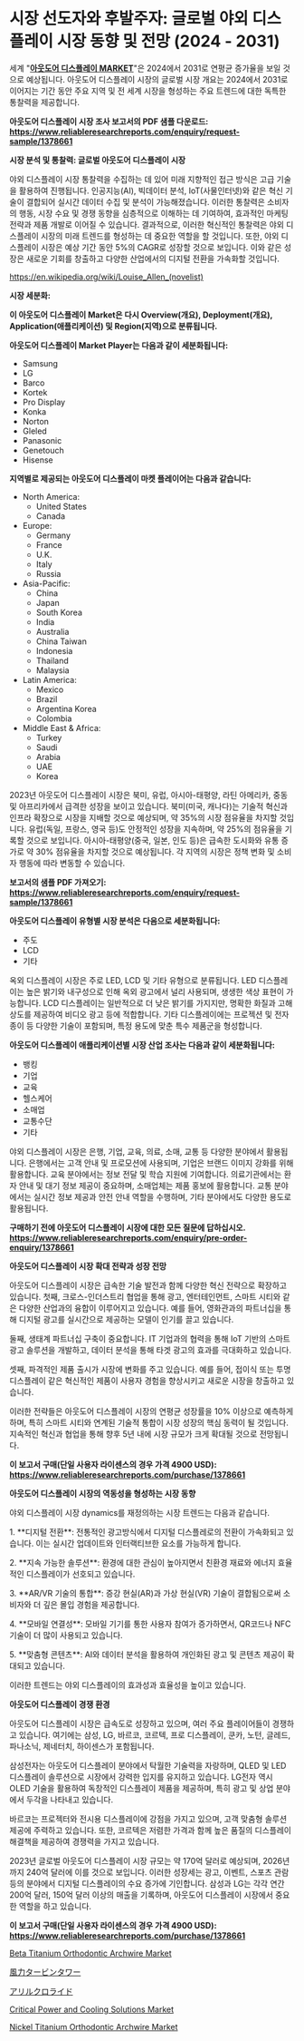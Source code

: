 <p><h1>시장 선도자와 후발주자: 글로벌 야외 디스플레이 시장 동향 및 전망 (2024 - 2031)</h1></p><p>세계 "<strong><a href="https://www.reliableresearchreports.com/outdoor-displays-r1378661">아웃도어 디스플레이 MARKET</a></strong>"은 2024에서 2031로 연평균 증가율을 보일 것으로 예상됩니다. 아웃도어 디스플레이 시장의 글로벌 시장 개요는 2024에서 2031로 이어지는 기간 동안 주요 지역 및 전 세계 시장을 형성하는 주요 트렌드에 대한 독특한 통찰력을 제공합니다.</p>
<p><strong>아웃도어 디스플레이 시장 조사 보고서의 PDF 샘플 다운로드: <a href="https://www.reliableresearchreports.com/enquiry/request-sample/1378661">https://www.reliableresearchreports.com/enquiry/request-sample/1378661</a></strong></p>
<p><strong>시장 분석 및 통찰력: 글로벌 아웃도어 디스플레이 시장</strong></p>
<p><p>야외 디스플레이 시장 통찰력을 수집하는 데 있어 미래 지향적인 접근 방식은 고급 기술을 활용하여 진행됩니다. 인공지능(AI), 빅데이터 분석, IoT(사물인터넷)와 같은 혁신 기술이 결합되어 실시간 데이터 수집 및 분석이 가능해졌습니다. 이러한 통찰력은 소비자의 행동, 시장 수요 및 경쟁 동향을 심층적으로 이해하는 데 기여하여, 효과적인 마케팅 전략과 제품 개발로 이어질 수 있습니다. 결과적으로, 이러한 혁신적인 통찰력은 야외 디스플레이 시장의 미래 트렌드를 형성하는 데 중요한 역할을 할 것입니다. 또한, 야외 디스플레이 시장은 예상 기간 동안 5%의 CAGR로 성장할 것으로 보입니다. 이와 같은 성장은 새로운 기회를 창출하고 다양한 산업에서의 디지털 전환을 가속화할 것입니다.</p></p>
<p><a href="%7CAUTHORITHY_DOMAIN_URL%7C">https://en.wikipedia.org/wiki/Louise_Allen_(novelist)</a></p>
<p><strong>시장 세분화:</strong></p>
<p><strong>이 아웃도어 디스플레이 Market은 다시 Overview(개요), Deployment(개요), Application(애플리케이션) 및 Region(지역)으로 분류됩니다.</strong></p>
<p><strong>아웃도어 디스플레이 Market Player는 다음과 같이 세분화됩니다:</strong></p>
<p><ul><li>Samsung</li><li>LG</li><li>Barco</li><li>Kortek</li><li>Pro Display</li><li>Konka</li><li>Norton</li><li>Gleled</li><li>Panasonic</li><li>Genetouch</li><li>Hisense</li></ul></p>
<p><strong>지역별로 제공되는 아웃도어 디스플레이 마켓 플레이어는 다음과 같습니다:</strong></p>
<p><ul>
    <li>
        North America:
        <ul>
            <li>United States</li>
            <li>Canada</li>
        </ul>
    </li>
    <li>
        Europe:
        <ul>
            <li>Germany</li>
            <li>France</li>
            <li>U.K.</li>
            <li>Italy</li>
            <li>Russia</li>
        </ul>
    </li>
    <li>
        Asia-Pacific:
        <ul>
            <li>China</li>
            <li>Japan</li>
            <li>South Korea</li>
            <li>India</li>
            <li>Australia</li>
            <li>China Taiwan</li>
            <li>Indonesia</li>
            <li>Thailand</li>
            <li>Malaysia</li>
        </ul>
    </li>
    <li>
        Latin America:
        <ul>
            <li>Mexico</li>
            <li>Brazil</li>
            <li>Argentina Korea</li>
            <li>Colombia</li>
        </ul>
    </li>
    <li>
        Middle East & Africa:
        <ul>
            <li>Turkey</li>
            <li>Saudi</li>
            <li>Arabia</li>
            <li>UAE</li>
            <li>Korea</li>
        </ul>
    </li>
    </ul></p>
<p><p>2023년 아웃도어 디스플레이 시장은 북미, 유럽, 아시아-태평양, 라틴 아메리카, 중동 및 아프리카에서 급격한 성장을 보이고 있습니다. 북미(미국, 캐나다)는 기술적 혁신과 인프라 확장으로 시장을 지배할 것으로 예상되며, 약 35%의 시장 점유율을 차지할 것입니다. 유럽(독일, 프랑스, 영국 등)도 안정적인 성장을 지속하며, 약 25%의 점유율을 기록할 것으로 보입니다. 아시아-태평양(중국, 일본, 인도 등)은 급속한 도시화와 유통 증가로 약 30% 점유율을 차지할 것으로 예상됩니다. 각 지역의 시장은 정책 변화 및 소비자 행동에 따라 변동할 수 있습니다.</p></p>
<p><strong>보고서의 샘플 PDF 가져오기: <a href="https://www.reliableresearchreports.com/enquiry/request-sample/1378661">https://www.reliableresearchreports.com/enquiry/request-sample/1378661</a></strong></p>
<p><strong>아웃도어 디스플레이 유형별 시장 분석은 다음으로 세분화됩니다:</strong></p>
<p><ul><li>주도</li><li>LCD</li><li>기타</li></ul></p>
<p><p>옥외 디스플레이 시장은 주로 LED, LCD 및 기타 유형으로 분류됩니다. LED 디스플레이는 높은 밝기와 내구성으로 인해 옥외 광고에서 널리 사용되며, 생생한 색상 표현이 가능합니다. LCD 디스플레이는 일반적으로 더 낮은 밝기를 가지지만, 명확한 화질과 고해상도를 제공하여 비디오 광고 등에 적합합니다. 기타 디스플레이에는 프로젝션 및 전자 종이 등 다양한 기술이 포함되며, 특정 용도에 맞춘 특수 제품군을 형성합니다.</p></p>
<p><strong>아웃도어 디스플레이 애플리케이션별 시장 산업 조사는 다음과 같이 세분화됩니다:</strong></p>
<p><ul><li>뱅킹</li><li>기업</li><li>교육</li><li>헬스케어</li><li>소매업</li><li>교통수단</li><li>기타</li></ul></p>
<p><p>야외 디스플레이 시장은 은행, 기업, 교육, 의료, 소매, 교통 등 다양한 분야에서 활용됩니다. 은행에서는 고객 안내 및 프로모션에 사용되며, 기업은 브랜드 이미지 강화를 위해 활용합니다. 교육 분야에서는 정보 전달 및 학습 지원에 기여합니다. 의료기관에서는 환자 안내 및 대기 정보 제공이 중요하며, 소매업체는 제품 홍보에 활용합니다. 교통 분야에서는 실시간 정보 제공과 안전 안내 역할을 수행하며, 기타 분야에서도 다양한 용도로 활용됩니다.</p></p>
<p><strong>구매하기 전에 아웃도어 디스플레이 시장에 대한 모든 질문에 답하십시오. <a href="https://www.reliableresearchreports.com/enquiry/pre-order-enquiry/1378661">https://www.reliableresearchreports.com/enquiry/pre-order-enquiry/1378661</a></strong></p>
<p><strong>아웃도어 디스플레이 시장 확대 전략과 성장 전망</strong></p>
<p><p>아웃도어 디스플레이 시장은 급속한 기술 발전과 함께 다양한 혁신 전략으로 확장하고 있습니다. 첫째, 크로스-인더스트리 협업을 통해 광고, 엔터테인먼트, 스마트 시티와 같은 다양한 산업과의 융합이 이루어지고 있습니다. 예를 들어, 영화관과의 파트너십을 통해 디지털 광고를 실시간으로 제공하는 모델이 인기를 끌고 있습니다.</p><p>둘째, 생태계 파트너십 구축이 중요합니다. IT 기업과의 협력을 통해 IoT 기반의 스마트 광고 솔루션을 개발하고, 데이터 분석을 통해 타겟 광고의 효과를 극대화하고 있습니다.</p><p>셋째, 파격적인 제품 출시가 시장에 변화를 주고 있습니다. 예를 들어, 접이식 또는 투명 디스플레이 같은 혁신적인 제품이 사용자 경험을 향상시키고 새로운 시장을 창출하고 있습니다.</p><p>이러한 전략들은 아웃도어 디스플레이 시장의 연평균 성장률을 10% 이상으로 예측하게 하며, 특히 스마트 시티와 연계된 기술적 통합이 시장 성장의 핵심 동력이 될 것입니다. 지속적인 혁신과 협업을 통해 향후 5년 내에 시장 규모가 크게 확대될 것으로 전망됩니다.</p></p>
<p><strong>이 보고서 구매(단일 사용자 라이센스의 경우 가격 4900 USD): <a href="https://www.reliableresearchreports.com/purchase/1378661">https://www.reliableresearchreports.com/purchase/1378661</a></strong></p>
<p><strong>아웃도어 디스플레이 시장의 역동성을 형성하는 시장 동향</strong></p>
<p><p>야외 디스플레이 시장 dynamics를 재정의하는 시장 트렌드는 다음과 같습니다.</p><p>1. **디지털 전환**: 전통적인 광고방식에서 디지털 디스플레로의 전환이 가속화되고 있습니다. 이는 실시간 업데이트와 인터랙티브한 요소를 가능하게 합니다.</p><p>2. **지속 가능한 솔루션**: 환경에 대한 관심이 높아지면서 친환경 재료와 에너지 효율적인 디스플레이가 선호되고 있습니다.</p><p>3. **AR/VR 기술의 통합**: 증강 현실(AR)과 가상 현실(VR) 기술이 결합됨으로써 소비자와 더 깊은 몰입 경험을 제공합니다.</p><p>4. **모바일 연결성**: 모바일 기기를 통한 사용자 참여가 증가하면서, QR코드나 NFC 기술이 더 많이 사용되고 있습니다.</p><p>5. **맞춤형 콘텐츠**: AI와 데이터 분석을 활용하여 개인화된 광고 및 콘텐츠 제공이 확대되고 있습니다.</p><p>이러한 트렌드는 야외 디스플레이의 효과성과 효율성을 높이고 있습니다.</p></p>
<p><strong>아웃도어 디스플레이 경쟁 환경</strong></p>
<p><p>아웃도어 디스플레이 시장은 급속도로 성장하고 있으며, 여러 주요 플레이어들이 경쟁하고 있습니다. 여기에는 삼성, LG, 바르코, 코르텍, 프로 디스플레이, 쿤카, 노턴, 글레드, 파나소닉, 제네터치, 하이센스가 포함됩니다.</p><p>삼성전자는 아웃도어 디스플레이 분야에서 탁월한 기술력을 자랑하며, QLED 및 LED 디스플레이 솔루션으로 시장에서 강력한 입지를 유지하고 있습니다. LG전자 역시 OLED 기술을 활용하여 독창적인 디스플레이 제품을 제공하며, 특히 광고 및 상업 분야에서 두각을 나타내고 있습니다.</p><p>바르코는 프로젝터와 전시용 디스플레이에 강점을 가지고 있으며, 고객 맞춤형 솔루션 제공에 주력하고 있습니다. 또한, 코르텍은 저렴한 가격과 함께 높은 품질의 디스플레이 해결책을 제공하여 경쟁력을 가지고 있습니다.</p><p>2023년 글로벌 아웃도어 디스플레이 시장 규모는 약 170억 달러로 예상되며, 2026년까지 240억 달러에 이를 것으로 보입니다. 이러한 성장세는 광고, 이벤트, 스포츠 관람 등의 분야에서 디지털 디스플레이의 수요 증가에 기인합니다. 삼성과 LG는 각각 연간 200억 달러, 150억 달러 이상의 매출을 기록하며, 아웃도어 디스플레이 시장에서 중요한 역할을 하고 있습니다.</p></p>
<p><strong>이 보고서 구매(단일 사용자 라이센스의 경우 가격 4900 USD): <a href="https://www.reliableresearchreports.com/purchase/1378661">https://www.reliableresearchreports.com/purchase/1378661</a></strong></p>
<p><p><a href="https://issuu.com/reportprime-2/docs/beta-titanium-orthodontic-archwire-_4e06ca046d1316">Beta Titanium Orthodontic Archwire Market</a></p><p><a href="https://medium.com/@katheleentco/%E9%A2%A8%E5%8A%9B%E3%82%BF%E3%83%BC%E3%83%93%E3%83%B3%E3%82%BF%E3%83%AF%E3%83%BC%E5%B8%82%E5%A0%B4-%E5%B8%82%E5%A0%B4%E3%82%BB%E3%82%B0%E3%83%A1%E3%83%B3%E3%83%86%E3%83%BC%E3%82%B7%E3%83%A7%E3%83%B3-%E5%9C%B0%E7%90%86%E7%9A%84%E5%9C%B0%E5%9F%9F-2031%E5%B9%B4%E3%81%BE%E3%81%A7%E3%81%AE%E5%B8%82%E5%A0%B4%E4%BA%88%E6%B8%AC-546c6c2631c7">風力タービンタワー</a></p><p><a href="https://medium.com/@katheleentco/%E3%82%B0%E3%83%AD%E3%83%BC%E3%83%90%E3%83%AB%E3%82%A2%E3%83%AA%E3%83%AB%E3%82%AF%E3%83%AD%E3%83%A9%E3%82%A4%E3%83%89%E7%94%A3%E6%A5%AD%E5%88%86%E6%9E%90-%E3%82%B7%E3%82%A7%E3%82%A2-%E6%88%90%E9%95%B7-%E3%83%88%E3%83%AC%E3%83%B3%E3%83%89-2024%E5%B9%B4%E3%81%8B%E3%82%892031%E5%B9%B4%E3%81%BE%E3%81%A7%E3%81%AE%E4%BA%88%E6%B8%AC-ad90ac2a6de0">アリルクロライド</a></p><p><a href="https://medium.com/@tammyjones1939/critical-power-and-cooling-solutions-market-a-global-and-regional-analysis-2024-2031-d5e07b75251c">Critical Power and Cooling Solutions Market</a></p><p><a href="https://issuu.com/reportprime-2/docs/nickel-titanium-orthodontic-archwir_a5dd43cb41cb7c">Nickel Titanium Orthodontic Archwire Market</a></p></p>